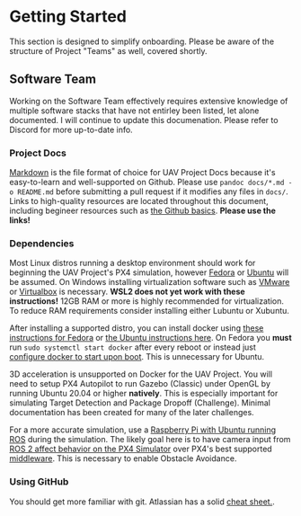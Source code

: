 # Getting Started

This section is designed to simplify onboarding. Please be aware of the structure of Project "Teams" as well, covered shortly.

## Software Team

Working on the Software Team effectively requires extensive knowledge of multiple software stacks that have not entirley been listed, let alone documented. I will continue to update this documenation. Please refer to Discord for more up-to-date info.

### Project Docs

[Markdown](https://www.markdownguide.org/basic-syntax/) is the file format of choice for UAV Project Docs because it's easy-to-learn and well-supported on Github. Please use `pandoc docs/*.md -o README.md` before submitting a pull request if it modifies any files in `docs/`. Links to high-quality resources are located throughout this document, including begineer resources such as [the Github basics](https://docs.github.com/en/get-started). **Please use the links!**

### Dependencies

Most Linux distros running a desktop environment should work for beginning the UAV Project's PX4 simulation, however [Fedora](https://docs.fedoraproject.org/en-US/fedora/latest/getting-started/) or [Ubuntu](https://ubuntu.com/tutorials/install-ubuntu-desktop) will be assumed. On Windows installing virtualization software such as [VMware](https://en.wikipedia.org/wiki/VMware_Workstation_Player) or [Virtualbox](https://en.wikipedia.org/wiki/VirtualBox) is necessary. **WSL2 does not yet work with these instructions!** 12GB RAM or more is highly recommended for virtualization. To reduce RAM requirements consider installing either Lubuntu or Xubuntu.

After installing a supported distro, you can install docker using [these instructions for Fedora](https://docs.docker.com/engine/install/fedora/) or [the Ubuntu instructions here](https://docs.docker.com/engine/install/ubuntu/). On Fedora you **must** run `sudo systemctl start docker` after every reboot or instead just [configure docker to start upon boot](https://docs.docker.com/engine/install/linux-postinstall/#configure-docker-to-start-on-boot-with-systemd). This is unnecessary for Ubuntu.

3D acceleration is unsupported on Docker for the UAV Project. You will need to setup PX4 Autopilot to run Gazebo (Classic) under OpenGL by running Ubuntu 20.04 or higher **natively**. This is especially important for simulating Target Detection and Package Dropoff (Challenge). Minimal documentation has been created for many of the later challenges.

For a more accurate simulation, use a [Raspberry Pi with Ubuntu running ROS](https://wiki.ros.org/ROSberryPi) during the simulation. The likely goal here is to have camera input from [ROS 2 affect behavior on the PX4 Simulator](https://docs.px4.io/main/en/ros/ros2.html) over PX4's best supported [middleware](https://docs.px4.io/main/en/middleware/uxrce_dds.html). This is necessary to enable Obstacle Avoidance.

### Using GitHub

You should get more familiar with git. Atlassian has a solid [cheat sheet.](https://www.atlassian.com/git/tutorials/atlassian-git-cheatsheet).
